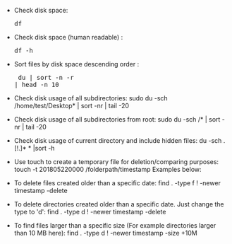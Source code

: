 * Check disk space: <pre>df</pre>
* Check disk space (human readable) : <pre>df -h </pre>
* Sort files by disk space descending order : <pre> du | sort -n -r | head -n 10 </pre>

* Check disk usage of all subdirectories:  sudo du -sch /home/test/Desktop* | sort -nr | tail -20
* Check disk usage of all subdirectories from root: sudo du -sch /* | sort -nr | tail -20
* Check disk usage of current directory and include hidden files: du -sch .[!.]* * |sort -h


* Use touch to create a temporary file for deletion/comparing purposes: touch -t 201805220000 /folderpath/timestamp
  Examples below:
* To delete files created older than a specific date:
  find . -type f ! -newer timestamp -delete
* To delete directories created older than a specific date. Just change the type to 'd':
  find . -type d ! -newer timestamp -delete
* To find files larger than a specific size (For example directories larger than 10 MB here):
  find . -type d ! -newer timestamp -size +10M
 